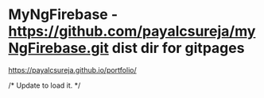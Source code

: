 # MyNgFirebase - https://github.com/payalcsureja/myNgFirebase.git dist dir for gitpages

https://payalcsureja.github.io/portfolio/

/*
Update <base href="/portfolio/"> to load it.
*/
